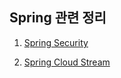 ## Spring 관련 정리

1. [Spring Security](Spring-Security.md)

2. [Spring Cloud Stream](Spring-Cloud-Stream.md)
